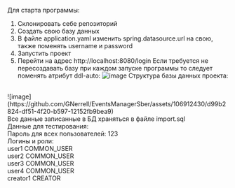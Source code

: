 Для старта программы:
  1. Склонировать себе репозиторий
  2. Создать свою базу данных
  3. В файле application.yaml изменить spring.datasource.url на свою, также поменять username и password
  4. Запустить проект
  5. Перейти на адрес http://localhost:8080/login
Если требуется не пересоздавать базу при каждом запуске программы то следует поменять атрибут ddl-auto:
![image](https://github.com/GNerrell/EventsManagerSber/assets/106912430/7d7825cd-d83a-4480-affc-71a88553113c)
Структура базы данных проекта:
<br>
![image](https://github.com/GNerrell/EventsManagerSber/assets/106912430/d99b2824-df51-4f20-b597-12152fb9bea9)
<br>
Все данные записанные в БД храняться в файле import.sql<br>
Данные для тестирования:<br>
    Пароль для всех пользователей: 123<br>
  Логины и роли:<br>
     user1 COMMON_USER<br>
     user2 COMMON_USER<br>
     user3 COMMON_USER<br>
     user4 COMMON_USER<br>
     creator1 CREATOR<br>
